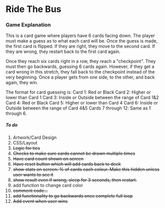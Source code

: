 # Ride The Bus

### Game Explanation
This is a card game where players have 6 cards facing down. The player must make a guess as to what each card will be. Once the guess is made, the first card is flipped. If they are right, they move to the second card. If they are wrong, they restart back to the first card again.

Once they reach six cards right in a row, they reach a "checkpoint". They must then go backwards, guessing 6 cards again. However, if they get a card wrong in this stretch, they fall back to the checkpoint instead of the very beginning. Once a player gets from one side, to the other, and back again, they win.

The format for card guessing is:
Card 1: Red or Black
Card 2: Higher or lower than Card 1
Card 3: Inside or Outside between the range of Card 1&2
Card 4: Red or Black
Card 5: Higher or lower than Card 4
Card 6: Inside or Outside between the range of Card 4&5
Cards 7 through 12: Same as 1 through 6.


##### To do
1. Artwork/Card Design
2. CSS/Layout
3. <del>Logic for ties<del>
4. <del>Checks to make sure cards cannot be drawn multiple times<del>
5. <del>Have card count shown on screen<del>
6. <del>Have reset button which will add cards back to deck<del>
7. <del>show stats on screen: % of cards each colour. Make this hidden unless user wants to see it<del>
8. <del>show result even if wrong, sleep for 3 seconds, then restart.<del>
9. add function to change card color
10. <del>comment code...<del>
11. <del>add functionality to go backwards once complete full loop<del>
12. <del>Add event when user wins<del>